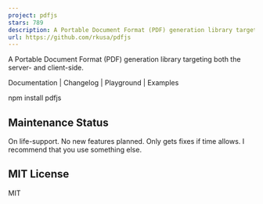 ```yaml
---
project: pdfjs
stars: 789
description: A Portable Document Format (PDF) generation library targeting both the server- and client-side.
url: https://github.com/rkusa/pdfjs
---
```


A Portable Document Format (PDF) generation library targeting both the server- and client-side.

Documentation | Changelog | Playground | Examples

npm install pdfjs

Maintenance Status
------------------

On life-support. No new features planned. Only gets fixes if time allows. I recommend that you use something else.

MIT License
-----------

MIT
